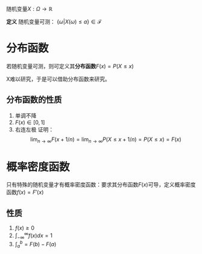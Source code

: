 随机变量$X:\Omega \rightarrow \mathbb{R}$

**定义** 随机变量可测： $\{\omega | X (\omega) \leq a  \}\in \mathcal{F}$

# 分布函数

若随机变量可测，则可定义其**分布函数**$F(x)=P(X\leq x)$

X难以研究，于是可以借助分布函数来研究。

## 分布函数的性质

1. 单调不降
2. $F(x)\in[0,1]$
3. 右连左极
   证明：
   $$
	   \lim_{n \to \infty}F(x+1/n)=\lim_{n\rightarrow \infty}P(X\leq x+1/n)=P(X\leq x)=F(x)
	$$

# 概率密度函数

只有特殊的随机变量才有概率密度函数：要求其分布函数$F(x)$可导，定义概率密度函数$f(x)=F'(x)$

## 性质

1. $f(x) \geq 0$
2. $\int_{-\infty}^{\infty}f(x)dx=1$
3. $\int_{a}^{b}=F(b)-F(a)$


